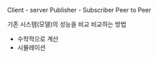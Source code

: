 Client - server
Publisher - Subscriber
Peer to Peer

기존 시스템(모델)의 성능을 비교
비교하는 방법
 - 수학적으로 계산
 - 시뮬레이션